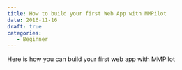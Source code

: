 ```yaml
---
title: How to build your first Web App with MMPilot
date: 2016-11-16
draft: true
categories: 
   - Beginner
---
```


Here is how you can build your first web app with MMPilot